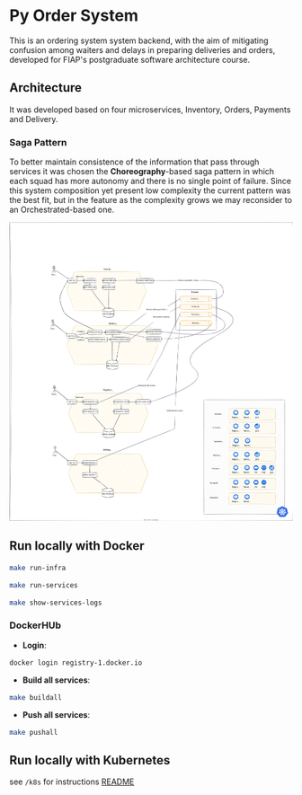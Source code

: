# Py Order System

This is an ordering system system backend, with the aim of mitigating confusion among waiters and delays in preparing deliveries and orders, developed for FIAP's postgraduate software architecture course.

## Architecture

It was developed based on four microservices, Inventory, Orders, Payments and Delivery.

### Saga Pattern

To better maintain consistence of the information that pass through services it was chosen the **Choreography**-based saga pattern in which each squad has more autonomy and there is no single point of failure. Since this system composition yet present low complexity the current pattern was the best fit, but in the feature as the complexity grows we may reconsider to an Orchestrated-based one.

![diagram](docs/assets//architecture.drawio.svg)

## Run locally with Docker

```sh
make run-infra
```

```sh
make run-services
```

```sh
make show-services-logs
```

### DockerHUb

- **Login**:

```sh
docker login registry-1.docker.io
```

- **Build all services**:

```sh
make buildall
```

- **Push all services**:

```sh
make pushall
```

## Run locally with Kubernetes

see `/k8s` for instructions [README](./k8s/README.md)
